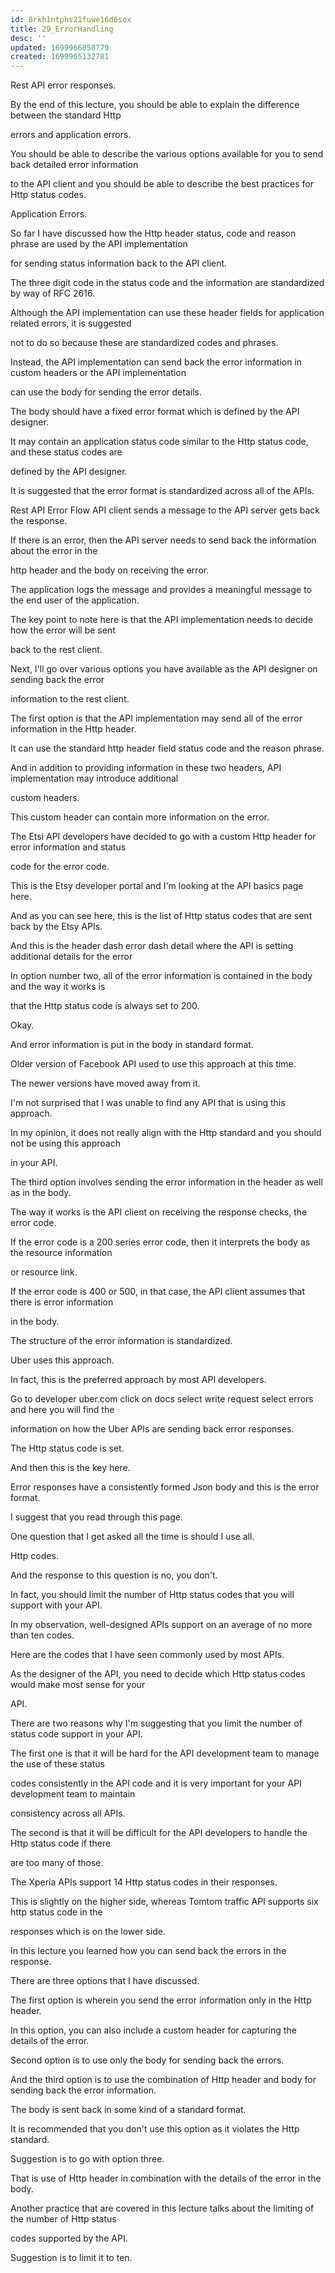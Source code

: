 ```yaml
---
id: 8rkh1ntphs21fuwe16d6sox
title: 29_ErrorHandling
desc: ''
updated: 1699966858779
created: 1699965132781
---
```

Rest API error responses.

By the end of this lecture, you should be able to explain the difference between the standard Http

errors and application errors.

You should be able to describe the various options available for you to send back detailed error information

to the API client and you should be able to describe the best practices for Http status codes.

Application Errors.

So far I have discussed how the Http header status, code and reason phrase are used by the API implementation

for sending status information back to the API client.

The three digit code in the status code and the information are standardized by way of RFC 2616.

Although the API implementation can use these header fields for application related errors, it is suggested

not to do so because these are standardized codes and phrases.

Instead, the API implementation can send back the error information in custom headers or the API implementation

can use the body for sending the error details.

The body should have a fixed error format which is defined by the API designer.

It may contain an application status code similar to the Http status code, and these status codes are

defined by the API designer.

It is suggested that the error format is standardized across all of the APIs.

Rest API Error Flow API client sends a message to the API server gets back the response.

If there is an error, then the API server needs to send back the information about the error in the

http header and the body on receiving the error.

The application logs the message and provides a meaningful message to the end user of the application.

The key point to note here is that the API implementation needs to decide how the error will be sent

back to the rest client.

Next, I'll go over various options you have available as the API designer on sending back the error

information to the rest client.

The first option is that the API implementation may send all of the error information in the Http header.

It can use the standard http header field status code and the reason phrase.

And in addition to providing information in these two headers, API implementation may introduce additional

custom headers.

This custom header can contain more information on the error.

The Etsi API developers have decided to go with a custom Http header for error information and status

code for the error code.

This is the Etsy developer portal and I'm looking at the API basics page here.

And as you can see here, this is the list of Http status codes that are sent back by the Etsy APIs.

And this is the header dash error dash detail where the API is setting additional details for the error

In option number two, all of the error information is contained in the body and the way it works is

that the Http status code is always set to 200.

Okay.

And error information is put in the body in standard format.

Older version of Facebook API used to use this approach at this time.

The newer versions have moved away from it.

I'm not surprised that I was unable to find any API that is using this approach.

In my opinion, it does not really align with the Http standard and you should not be using this approach

in your API.

The third option involves sending the error information in the header as well as in the body.

The way it works is the API client on receiving the response checks, the error code.

If the error code is a 200 series error code, then it interprets the body as the resource information

or resource link.

If the error code is 400 or 500, in that case, the API client assumes that there is error information

in the body.

The structure of the error information is standardized.

Uber uses this approach.

In fact, this is the preferred approach by most API developers.

Go to developer uber.com click on docs select write request select errors and here you will find the

information on how the Uber APIs are sending back error responses.

The Http status code is set.

And then this is the key here.

Error responses have a consistently formed Json body and this is the error format.

I suggest that you read through this page.

One question that I get asked all the time is should I use all.

Http codes.

And the response to this question is no, you don't.

In fact, you should limit the number of Http status codes that you will support with your API.

In my observation, well-designed APIs support on an average of no more than ten codes.

Here are the codes that I have seen commonly used by most APIs.

As the designer of the API, you need to decide which Http status codes would make most sense for your

API.

There are two reasons why I'm suggesting that you limit the number of status code support in your API.

The first one is that it will be hard for the API development team to manage the use of these status

codes consistently in the API code and it is very important for your API development team to maintain

consistency across all APIs.

The second is that it will be difficult for the API developers to handle the Http status code if there

are too many of those.

The Xperia APIs support 14 Http status codes in their responses.

This is slightly on the higher side, whereas Tomtom traffic API supports six http status code in the

responses which is on the lower side.

In this lecture you learned how you can send back the errors in the response.

There are three options that I have discussed.

The first option is wherein you send the error information only in the Http header.

In this option, you can also include a custom header for capturing the details of the error.

Second option is to use only the body for sending back the errors.

And the third option is to use the combination of Http header and body for sending back the error information.

The body is sent back in some kind of a standard format.

It is recommended that you don't use this option as it violates the Http standard.

Suggestion is to go with option three.

That is use of Http header in combination with the details of the error in the body.

Another practice that are covered in this lecture talks about the limiting of the number of Http status

codes supported by the API.

Suggestion is to limit it to ten.
